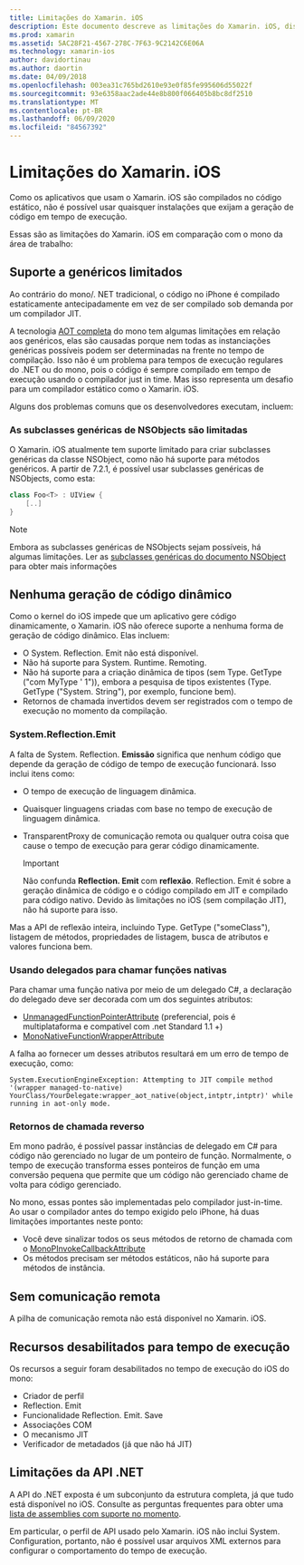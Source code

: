 ```yaml
---
title: Limitações do Xamarin. iOS
description: Este documento descreve as limitações do Xamarin. iOS, discutindo genéricos, subclasses genéricas de NSObjects, P/Invokes em objetos genéricos e muito mais.
ms.prod: xamarin
ms.assetid: 5AC28F21-4567-278C-7F63-9C2142C6E06A
ms.technology: xamarin-ios
author: davidortinau
ms.author: daortin
ms.date: 04/09/2018
ms.openlocfilehash: 003ea31c765bd2610e93e0f85fe995606d55022f
ms.sourcegitcommit: 93e6358aac2ade44e8b800f066405b8bc8df2510
ms.translationtype: MT
ms.contentlocale: pt-BR
ms.lasthandoff: 06/09/2020
ms.locfileid: "84567392"
---
```

# <a name="limitations-of-xamarinios"></a>Limitações do Xamarin. iOS

Como os aplicativos que usam o Xamarin. iOS são compilados no código estático, não é possível usar quaisquer instalações que exijam a geração de código em tempo de execução.

Essas são as limitações do Xamarin. iOS em comparação com o mono da área de trabalho:

 <a name="Limited_Generics_Support"></a>

## <a name="limited-generics-support"></a>Suporte a genéricos limitados

Ao contrário do mono/. NET tradicional, o código no iPhone é compilado estaticamente antecipadamente em vez de ser compilado sob demanda por um compilador JIT.

A tecnologia [AOT completa](https://www.mono-project.com/docs/advanced/aot/#full-aot) do mono tem algumas limitações em relação aos genéricos, elas são causadas porque nem todas as instanciações genéricas possíveis podem ser determinadas na frente no tempo de compilação. Isso não é um problema para tempos de execução regulares do .NET ou do mono, pois o código é sempre compilado em tempo de execução usando o compilador just in time. Mas isso representa um desafio para um compilador estático como o Xamarin. iOS.

Alguns dos problemas comuns que os desenvolvedores executam, incluem:

 <a name="Generic_Subclasses_of_NSObjects_are_limited"></a>

### <a name="generic-subclasses-of-nsobjects-are-limited"></a>As subclasses genéricas de NSObjects são limitadas

O Xamarin. iOS atualmente tem suporte limitado para criar subclasses genéricas da classe NSObject, como não há suporte para métodos genéricos. A partir de 7.2.1, é possível usar subclasses genéricas de NSObjects, como esta:

```csharp
class Foo<T> : UIView {
    [..]
}
```

> [!NOTE]
> Embora as subclasses genéricas de NSObjects sejam possíveis, há algumas limitações. Ler as [subclasses genéricas do documento NSObject](~/ios/internals/api-design/nsobject-generics.md) para obter mais informações

 <a name="No_Dynamic_Code_Generation"></a>

## <a name="no-dynamic-code-generation"></a>Nenhuma geração de código dinâmico

Como o kernel do iOS impede que um aplicativo gere código dinamicamente, o Xamarin. iOS não oferece suporte a nenhuma forma de geração de código dinâmico. Elas incluem:

- O System. Reflection. Emit não está disponível.
- Não há suporte para System. Runtime. Remoting.
- Não há suporte para a criação dinâmica de tipos (sem Type. GetType ("com MyType ' 1")), embora a pesquisa de tipos existentes (Type. GetType ("System. String"), por exemplo, funcione bem).
- Retornos de chamada invertidos devem ser registrados com o tempo de execução no momento da compilação.

 <a name="System.Reflection.Emit"></a>

### <a name="systemreflectionemit"></a>System.Reflection.Emit

A falta de System. Reflection. **Emissão** significa que nenhum código que depende da geração de código de tempo de execução funcionará. Isso inclui itens como:

- O tempo de execução de linguagem dinâmica.
- Quaisquer linguagens criadas com base no tempo de execução de linguagem dinâmica.
- TransparentProxy de comunicação remota ou qualquer outra coisa que cause o tempo de execução para gerar código dinamicamente.

  > [!IMPORTANT]
  > Não confunda **Reflection. Emit** com **reflexão**. Reflection. Emit é sobre a geração dinâmica de código e o código compilado em JIT e compilado para código nativo. Devido às limitações no iOS (sem compilação JIT), não há suporte para isso.

Mas a API de reflexão inteira, incluindo Type. GetType ("someClass"), listagem de métodos, propriedades de listagem, busca de atributos e valores funciona bem.

### <a name="using-delegates-to-call-native-functions"></a>Usando delegados para chamar funções nativas

Para chamar uma função nativa por meio de um delegado C#, a declaração do delegado deve ser decorada com um dos seguintes atributos:

- [UnmanagedFunctionPointerAttribute](xref:System.Runtime.InteropServices.UnmanagedFunctionPointerAttribute) (preferencial, pois é multiplataforma e compatível com .net Standard 1.1 +)
- [MonoNativeFunctionWrapperAttribute](xref:ObjCRuntime.MonoNativeFunctionWrapperAttribute)

A falha ao fornecer um desses atributos resultará em um erro de tempo de execução, como:

```
System.ExecutionEngineException: Attempting to JIT compile method '(wrapper managed-to-native) YourClass/YourDelegate:wrapper_aot_native(object,intptr,intptr)' while running in aot-only mode.
```

 <a name="Reverse_Callbacks"></a>

### <a name="reverse-callbacks"></a>Retornos de chamada reverso

Em mono padrão, é possível passar instâncias de delegado em C# para código não gerenciado no lugar de um ponteiro de função. Normalmente, o tempo de execução transforma esses ponteiros de função em uma conversão pequena que permite que um código não gerenciado chame de volta para código gerenciado.

No mono, essas pontes são implementadas pelo compilador just-in-time. Ao usar o compilador antes do tempo exigido pelo iPhone, há duas limitações importantes neste ponto:

- Você deve sinalizar todos os seus métodos de retorno de chamada com o [MonoPInvokeCallbackAttribute](xref:ObjCRuntime.MonoPInvokeCallbackAttribute)
- Os métodos precisam ser métodos estáticos, não há suporte para métodos de instância.

<a name="No_Remoting"></a>

## <a name="no-remoting"></a>Sem comunicação remota

A pilha de comunicação remota não está disponível no Xamarin. iOS.

 <a name="Runtime_Disabled_Features"></a>

## <a name="runtime-disabled-features"></a>Recursos desabilitados para tempo de execução

Os recursos a seguir foram desabilitados no tempo de execução do iOS do mono:

- Criador de perfil
- Reflection. Emit
- Funcionalidade Reflection. Emit. Save
- Associações COM
- O mecanismo JIT
- Verificador de metadados (já que não há JIT)

 <a name=".NET_API_Limitations"></a>

## <a name="net-api-limitations"></a>Limitações da API .NET

A API do .NET exposta é um subconjunto da estrutura completa, já que tudo está disponível no iOS. Consulte as perguntas frequentes para obter uma [lista de assemblies com suporte no momento](~/cross-platform/internals/available-assemblies.md).

Em particular, o perfil de API usado pelo Xamarin. iOS não inclui System. Configuration, portanto, não é possível usar arquivos XML externos para configurar o comportamento do tempo de execução.
